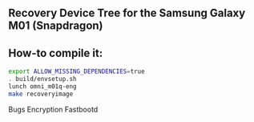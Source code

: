 ## Recovery Device Tree for the Samsung Galaxy M01 (Snapdragon)

## How-to compile it:

```sh
export ALLOW_MISSING_DEPENDENCIES=true
. build/envsetup.sh
lunch omni_m01q-eng
make recoveryimage
```
Bugs
Encryption
Fastbootd
